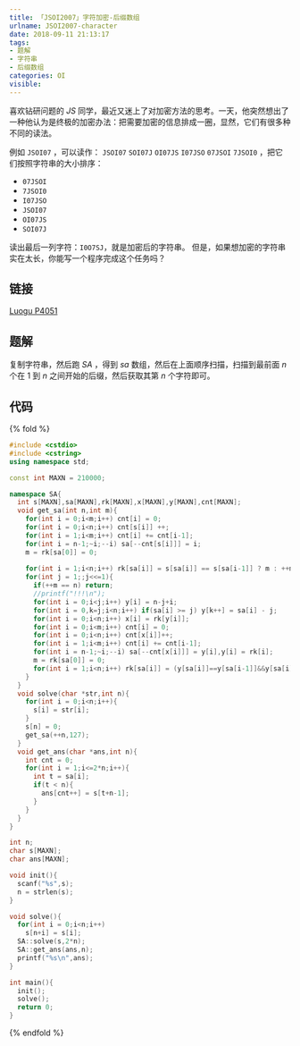 ```yaml
---
title: 「JSOI2007」字符加密-后缀数组
urlname: JSOI2007-character
date: 2018-09-11 21:13:17
tags:
- 题解
- 字符串
- 后缀数组
categories: OI
visible:
---
```


喜欢钻研问题的 $JS$ 同学，最近又迷上了对加密方法的思考。一天，他突然想出了一种他认为是终极的加密办法：把需要加密的信息排成一圈，显然，它们有很多种不同的读法。

例如 `JSOI07` ，可以读作： `JSOI07` `SOI07J` `OI07JS` `I07JSO` `07JSOI` `7JSOI0` ，把它们按照字符串的大小排序：

+ `07JSOI` 
+ `7JSOI0` 
+ `I07JSO` 
+ `JSOI07` 
+ `OI07JS` 
+ `SOI07J` 

读出最后一列字符：`I0O7SJ`，就是加密后的字符串。 但是，如果想加密的字符串实在太长，你能写一个程序完成这个任务吗？

<!-- more -->

## 链接

[Luogu P4051](https://www.luogu.org/problemnew/show/P4051)

## 题解

复制字符串，然后跑 $SA$ ，得到 $sa$ 数组，然后在上面顺序扫描，扫描到最前面 $n$ 个在 $1$ 到 $n$ 之间开始的后缀，然后获取其第 $n$ 个字符即可。

## 代码

{% fold %}
```cpp
#include <cstdio>
#include <cstring>
using namespace std;

const int MAXN = 210000;

namespace SA{
  int s[MAXN],sa[MAXN],rk[MAXN],x[MAXN],y[MAXN],cnt[MAXN];
  void get_sa(int n,int m){
    for(int i = 0;i<m;i++) cnt[i] = 0;
    for(int i = 0;i<n;i++) cnt[s[i]] ++;
    for(int i = 1;i<m;i++) cnt[i] += cnt[i-1];
    for(int i = n-1;~i;--i) sa[--cnt[s[i]]] = i;
    m = rk[sa[0]] = 0;
    
    for(int i = 1;i<n;i++) rk[sa[i]] = s[sa[i]] == s[sa[i-1]] ? m : ++m;
    for(int j = 1;;j<<=1){
      if(++m == n) return;
      //printf("!!!\n");
      for(int i = 0;i<j;i++) y[i] = n-j+i;
      for(int i = 0,k=j;i<n;i++) if(sa[i] >= j) y[k++] = sa[i] - j;
      for(int i = 0;i<n;i++) x[i] = rk[y[i]];
      for(int i = 0;i<m;i++) cnt[i] = 0;
      for(int i = 0;i<n;i++) cnt[x[i]]++;
      for(int i = 1;i<m;i++) cnt[i] += cnt[i-1];
      for(int i = n-1;~i;--i) sa[--cnt[x[i]]] = y[i],y[i] = rk[i];
      m = rk[sa[0]] = 0;
      for(int i = 1;i<n;i++) rk[sa[i]] = (y[sa[i]]==y[sa[i-1]]&&y[sa[i]+j]==y[sa[i-1]+j])?m:++m;
    }
  }
  void solve(char *str,int n){
    for(int i = 0;i<n;i++){
      s[i] = str[i];
    }
    s[n] = 0;
    get_sa(++n,127);
  }
  void get_ans(char *ans,int n){
    int cnt = 0;
    for(int i = 1;i<=2*n;i++){
      int t = sa[i];
      if(t < n){
        ans[cnt++] = s[t+n-1];
      }
    }
  }
}

int n;
char s[MAXN];
char ans[MAXN];

void init(){
  scanf("%s",s);
  n = strlen(s);
}

void solve(){
  for(int i = 0;i<n;i++)
    s[n+i] = s[i];
  SA::solve(s,2*n);
  SA::get_ans(ans,n);
  printf("%s\n",ans);
}

int main(){
  init();
  solve();
  return 0;
}
```
{% endfold %}